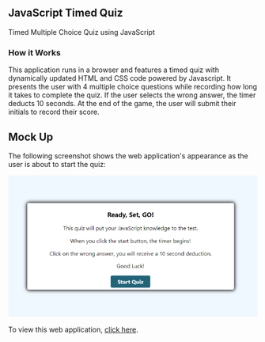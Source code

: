 ## JavaScript Timed Quiz
Timed Multiple Choice Quiz using JavaScript


### How it Works

This application runs in a browser and features a timed quiz with dynamically updated HTML and CSS code powered by Javascript. It presents the user with 4 multiple choice questions while recording how long it takes to complete the quiz. If the user selects the wrong answer, the timer deducts 10 seconds. At the end of the game, the user will submit their initials to record their score. 






## Mock Up

The following screenshot shows the web application's appearance as the user is about to start the quiz:

![](./images/screenshot.png)


To view this web application, [click here](https://lindsey-lansford.github.io/JS-Timed-Quiz/).
